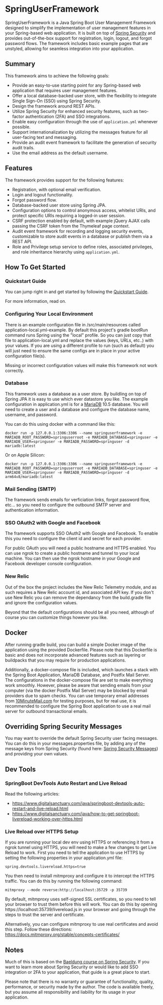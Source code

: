# SpringUserFramework

SpringUserFramework is a Java Spring Boot User Management Framework designed to simplify the implementation of user management features in your Spring-based web application. It is built on top of [Spring Security](https://spring.io/projects/spring-security) and provides out-of-the-box support for registration, login, logout, and forgot password flows. The framework includes basic example pages that are unstyled, allowing for seamless integration into your application.

## Summary

This framework aims to achieve the following goals:
- Provide an easy-to-use starting point for any Spring-based web application that requires user management features.
- Offer a local database-backed user store, with the flexibility to integrate Single Sign-On (SSO) using Spring Security.
- Design the framework around REST APIs.
- Utilize Spring Security for enhanced security features, such as two-factor authentication (2FA) and SSO integrations.
- Enable easy configuration through the use of `application.yml` whenever possible.
- Support internationalization by utilizing the messages feature for all user-facing text and messaging.
- Provide an audit event framework to facilitate the generation of security audit trails.
- Use the email address as the default username.

## Features

The framework provides support for the following features:
- Registration, with optional email verification.
- Login and logout functionality.
- Forgot password flow.
- Database-backed user store using Spring JPA.
- Configuration options to control anonymous access, whitelist URIs, and protect specific URIs requiring a logged-in user session.
- CSRF protection enabled by default, with example jQuery AJAX calls passing the CSRF token from the Thymeleaf page context.
- Audit event framework for recording and logging security events, customizable to store audit events in a database or publish them via a REST API.
- Role and Privilege setup service to define roles, associated privileges, and role inheritance hierarchy using `application.yml`.



## How To Get Started

### Quickstart Guide
You can jump right in and get started by following the [Quickstart Guide](QUICKSTART.md).

For more information, read on.

### Configuring Your Local Environment
There is an example configuration file in /src/main/resources called application-local.yml-example.  By default this project's gradle bootRun command runs Spring using the "local" profile.  So you can just copy that file to application-local.yml and replace the values (keys, URLs, etc..) with your values.  If you are using a different profile to run (such as default) you will just need to ensure the same configs are in place in your active configuration file(s).

Missing or incorrect configuration values will make this framework not work correctly.

### Database
This framework uses a database as a user store. By buildling on top of Spring JPA it is easy to use which ever datastore you like. The example configuration in application.yml is for a [MariaDB](https://mariadb.com) 10.5 database. You will need to create a user and a database and configure the database name, username, and password.

You can do this using docker with a command like this:

```
docker run -p 127.0.0.1:3306:3306 --name springuserframework -e MARIADB_ROOT_PASSWORD=springuserroot -e MARIADB_DATABASE=springuser -e MARIADB_USER=springuser -e MARIADB_PASSWORD=springuser -d mariadb:latest
```

Or on Apple Silicon:

```
docker run -p 127.0.0.1:3306:3306 --name springuserframework -e MARIADB_ROOT_PASSWORD=springuserroot -e MARIADB_DATABASE=springuser -e MARIADB_USER=springuser -e MARIADB_PASSWORD=springuser -d arm64v8/mariadb:latest
```

### Mail Sending (SMTP)
The framework sends emails for verficiation links, forgot password flow, etc... so you need to configure the outbound SMTP server and authentication information.

### SSO OAuth2 with Google and Facebook
The framework supports SSO OAuth2 with Google and Facebook.  To enable this you need to configure the client id and secret for each provider.

For public OAuth you will need a public hostname and HTTPS enabled.  You can use ngrok to create a public hostname and tunnel to your local machine.  You can then use the ngrok hostname in your Google and Facebook developer console configuration.


### New Relic
Out of the box the project includes the New Relic Telemetry module, and as such requires a New Relic account id, and associated API key.  If you don't use New Relic you can remove the dependancy from the build.gradle file and ignore the configuration values.

Beyond that the default configurations should be all you need, although of course you can customize things however you like.

## Docker

After running gradle build, you can build a simple Docker image of the application using the provided Dockerfile. Please note that this Dockerfile is basic and does not incorporate advanced features such as layering or buildpacks that you may require for production applications.

Additionally, a docker-compose file is included, which launches a stack with the Spring Boot Application, MariaDB Database, and Postfix Mail Server. The configurations in the docker-compose file are set to make everything work smoothly. However, please be aware that sending emails from your computer (via the docker Postfix Mail Server) may be blocked by email providers due to spam checks. You can use temporary email addresses from [10MinuteMail.com](https://10minutemail.com) for testing purposes, but for real use, it is recommended to configure the Spring Boot application to use a real mail server for outbound transactional emails.



## Overriding Spring Security Messages

You may want to override the default Spring Security user facing messages.  You can do this in your messages.properties file, by adding any of the message keys from Spring Security (found here: [Spring Security Messages](https://github.com/spring-projects/spring-security/blob/main/core/src/main/resources/org/springframework/security/messages.properties)) and providing your own values.


## Dev Tools

### SpringBoot DevTools Auto Restart and Live Reload
Read the following articles:
 - https://www.digitalsanctuary.com/java/springboot-devtools-auto-restart-and-live-reload.html
 - https://www.digitalsanctuary.com/java/how-to-get-springboot-livereload-working-over-https.html

### Live Reload over HTTPS Setup
If you are running your local dev env using HTTPS or referencing it from a ngrok tunnel using HTTPS, you will need to make a few changes to get Live Reload to work. First you need to tell the application to use HTTPS by setting the following properties in your application.yml file:

```
spring.devtools.livereload.https=true
```

You then need to install mitmproxy and configure it to intercept the HTTPS traffic.  You can do this by running the following command:

```
mitmproxy --mode reverse:http://localhost:35729 -p 35739
```

By default, mitmproxy uses self-signed SSL certificates, so you need to tell your browser to trust them before this will work. You can do this by opening https://localhost:35739/livereload.js in your browser and going through the steps to trust the server and certificate.

Alternatively, you can configure mitmproxy to use real certificates and avoid this step. Follow these directions: https://docs.mitmproxy.org/stable/concepts-certificates/

## Notes
Much of this is based on the [Baeldung course on Spring Security](https://www.baeldung.com/learn-spring-security-course).  If you want to learn more about Spring Security or would like to add SSO integration or 2FA to your application, that guide is a great place to start.

Please note that there is no warranty or guarantee of functionality, quality, performance, or security made by the author. The code is available freely, but you assume all responsibility and liability for its usage in your application.
